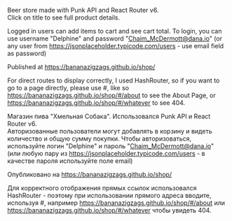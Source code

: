Beer store made with Punk API and React Router v6.  
Click on title to see full product details.

Logged in users can add items to cart and see cart total. To login, you can use username "Delphine" and password "Chaim_McDermott@dana.io" (or any user from https://jsonplaceholder.typicode.com/users - use email field as password)

Published at https://bananazigzags.github.io/shop/

For direct routes to display correctly, I used HashRouter, so if you want to go to a page directly, please use #, like so https://bananazigzags.github.io/shop/#/about to see the About Page, or https://bananazigzags.github.io/shop/#/whatever to see 404.

Магазин пива "Хмельная Собака". Использовался Punk API и React Router v6.  
Авторизованные пользователи могут добавлять в корзину и видеть количество и общую сумму покупки. Чтобы авторизоваться, используйте логин "Delphine" и пароль "Chaim_McDermott@dana.io" (или любую пару из https://jsonplaceholder.typicode.com/users - в качестве пароля используйте поле email)

Опубликовано на https://bananazigzags.github.io/shop/

Для корректного отображения прямых ссылок использовался HashRouter - поэтому при использовании прямого адреса вводите, используя #, например https://bananazigzags.github.io/shop/#/about или https://bananazigzags.github.io/shop/#/whatever чтобы увидеть 404.
